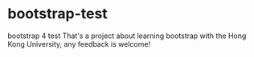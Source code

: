# bootstrap-test
bootstrap 4 test
That's a project about learning bootstrap with the Hong Kong University, any feedback is welcome!
